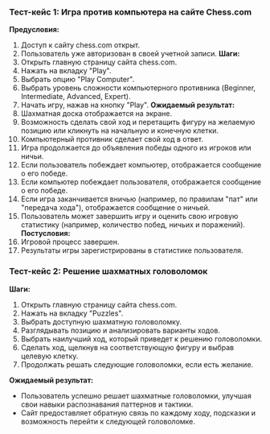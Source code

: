 ### Тест-кейс 1: Игра против компьютера на сайте Chess.com
**Предусловия:**
1. Доступ к сайту chess.com открыт.
2. Пользователь уже авторизован в своей учетной записи.
**Шаги:** 
1. Открыть главную страницу сайта chess.com.
2. Нажать на вкладку "Play".
3. Выбрать опцию "Play Computer".
4. Выбрать уровень сложности компьютерного противника (Beginner, Intermediate, Advanced, Expert).
5. Начать игру, нажав на кнопку "Play".
**Ожидаемый результат:**
1. Шахматная доска отображается на экране.
2. Возможность сделать свой ход и перетащить фигуру на желаемую позицию или кликнуть на начальную и конечную клетки.
3. Компьютерный противник сделает свой ход в ответ.
4. Игра продолжается до объявления победы одного из игроков или ничьи.
5. Если пользователь побеждает компьютер, отображается сообщение о его победе.
6. Если компьютер побеждает пользователя, отображается сообщение о его победе.
7. Если игра заканчивается вничью (например, по правилам "пат" или "передача хода"), отображается сообщение о ничьей.
8. Пользователь может завершить игру и оценить свою игровую статистику (например, количество побед, ничьих и поражений).
**Постусловия:**
1. Игровой процесс завершен.
2. Результаты игры зарегистрированы в статистике пользователя.

### Тест-кейс 2: Решение шахматных головоломок

**Шаги:**
1. Открыть главную страницу сайта chess.com.
2. Нажать на вкладку "Puzzles".
3. Выбрать доступную шахматную головоломку.
4. Разглядывать позицию и анализировать варианты ходов.
5. Выбрать наилучший ход, который приведет к решению головоломки.
6. Сделать ход, щелкнув на соответствующую фигуру и выбрав целевую клетку.
7. Продолжать решать следующие головоломки, если есть желание.

**Ожидаемый результат:**

- Пользователь успешно решает шахматные головоломки, улучшая свои навыки распознавания паттернов и тактики.
- Сайт предоставляет обратную связь по каждому ходу, подсказки и возможность перейти к следующей головоломке.
